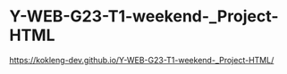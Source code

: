 # Y-WEB-G23-T1-weekend-_Project-HTML

https://kokleng-dev.github.io/Y-WEB-G23-T1-weekend-_Project-HTML/
